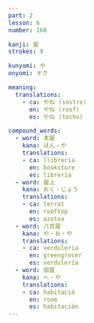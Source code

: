 ```yaml
---
part: 2
lesson: 6
number: 168

kanji: 屋
strokes: 9

kunyomi: や
onyomi: オク

meaning:
  translations:
    - ca: やね (sostre)
      en: やね (roof)
      es: やね (techo)

compound_words:
  - word: 本屋
    kana: ほん・や
    translations:
    - ca: llibreria
      en: bookstore
      es: librería
  - word: 屋上
    kana: おく・じょう
    translations:
    - ca: terrat
      en: rooftop
      es: azotea
  - word: 八百屋
    kana: や・お・や
    translations:
    - ca: verduleria
      en: greengrocer
      es: verdulería
  - word: 部屋
    kana: へ・や
    translations:
    - ca: habitació
      en: room
      es: habitación
---
```

